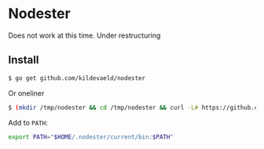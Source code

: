 # Nodester

Does not work at this time. Under restructuring

## Install

```bash
$ go get github.com/kildevaeld/nodester
```
Or oneliner
```bash
$ (mkdir /tmp/nodester && cd /tmp/nodester && curl -L# https://github.com/kildevaeld/nodester/archive/master.tar.gz | tar zx --strip 1 && make install && rm -rf /tmp/nodester)
```

Add to ```PATH```:
```bash
export PATH="$HOME/.nodester/current/bin:$PATH"
```
